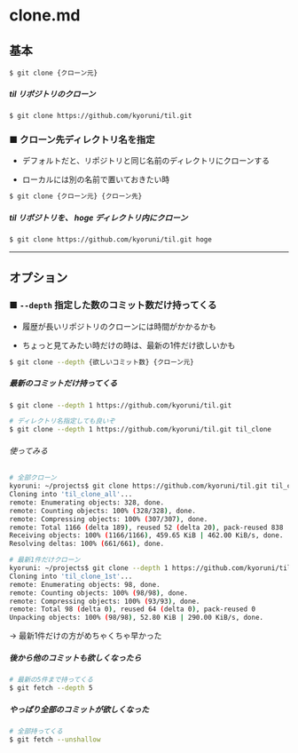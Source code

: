 # clone.md

## 基本

```
$ git clone {クローン元}
```

##### til リポジトリのクローン

```
$ git clone https://github.com/kyoruni/til.git
```

### ■ クローン先ディレクトリ名を指定

- デフォルトだと、リポジトリと同じ名前のディレクトリにクローンする

- ローカルには別の名前で置いておきたい時

```bash
$ git clone {クローン元} {クローン先}
```

##### til リポジトリを、 hoge ディレクトリ内にクローン

```bash
$ git clone https://github.com/kyoruni/til.git hoge
```

----------

## オプション

### ■ `--depth` 指定した数のコミット数だけ持ってくる

- 履歴が長いリポジトリのクローンには時間がかかるかも

- ちょっと見てみたい時だけの時は、最新の1件だけ欲しいかも

```bash
$ git clone --depth {欲しいコミット数} {クローン元}
```

##### 最新のコミットだけ持ってくる

```bash
$ git clone --depth 1 https://github.com/kyoruni/til.git

# ディレクトリ名指定しても良いぞ
$ git clone --depth 1 https://github.com/kyoruni/til.git til_clone
```

###### 使ってみる

```bash
# 全部クローン
kyoruni: ~/projects$ git clone https://github.com/kyoruni/til.git til_clone_all
Cloning into 'til_clone_all'...
remote: Enumerating objects: 328, done.
remote: Counting objects: 100% (328/328), done.
remote: Compressing objects: 100% (307/307), done.
remote: Total 1166 (delta 189), reused 52 (delta 20), pack-reused 838
Receiving objects: 100% (1166/1166), 459.65 KiB | 462.00 KiB/s, done.
Resolving deltas: 100% (661/661), done.

# 最新1件だけクローン
kyoruni: ~/projects$ git clone --depth 1 https://github.com/kyoruni/til.git til_clone_1st
Cloning into 'til_clone_1st'...
remote: Enumerating objects: 98, done.
remote: Counting objects: 100% (98/98), done.
remote: Compressing objects: 100% (93/93), done.
remote: Total 98 (delta 0), reused 64 (delta 0), pack-reused 0
Unpacking objects: 100% (98/98), 52.80 KiB | 290.00 KiB/s, done. 
```

→ 最新1件だけの方がめちゃくちゃ早かった

##### 後から他のコミットも欲しくなったら

```bash
# 最新の5件まで持ってくる
$ git fetch --depth 5
```

##### やっぱり全部のコミットが欲しくなった

```bash
# 全部持ってくる
$ git fetch --unshallow
```
